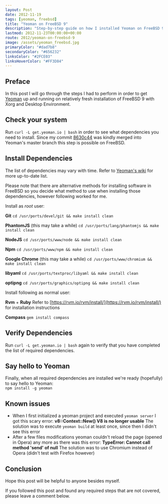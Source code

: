 ```yaml
---
layout: Post
date: 2012-11-19
tags: [yeoman, freebsd]
title: "Yeoman on FreeBSD 9"
description: "Step-by-step guide on how I installed Yeoman on FreeBSD 9"
lastmod: 2012-11-23T00:00:00+00:00
route: 2012/yeoman-on-freebsd-9
image: /assets/yeoman_freebsd.jpg
primaryColor: "#dad7b8"
secondaryColor: "#656232"
linksColor: "#2FCE03"
linksHoverColor: "#FF3D84"
---
```


Preface
-------

In this post I will go through the steps I had to perform in order to get
[Yeoman](http://yeoman.io) up and running on relatively fresh installation of
FreeBSD 9 with Xorg and Desktop Environment.

Check your system
-----------------

Run `curl -L get.yeoman.io | bash` in order to see what dependencies you need
to install. Since my commit
[8630c44](https://github.com/yeoman/yeoman/commit/8630c44fc9cd46155f9a620c9b2a2ec5c9ca81bd)
was kindly merged into Yeoman's master branch this step is possible on
FreeBSD.

Install Dependencies
--------------------

<div class="warning-box">

The list of dependencies may vary with time. Refer to
[Yeoman's wiki](https://github.com/yeoman/yeoman/wiki/Manual-Install) for more
up-to-date list.

</div>

Please note that there are alternative methods for installing software in
FreeBSD so you decide what method to use when installing those dependencies,
however following worked for me.

Install as *root* user:

**Git**
`cd /usr/ports/devel/git && make install clean`

**PhantomJS** (this may take a while)
`cd /usr/ports/lang/phantomjs && make install clean`

**NodeJS**
`cd /usr/ports/www/node && make install clean`

**Npm**
`cd /usr/ports/www/npm && make install clean`

**Google Chrome** (this may take a while)
`cd /usr/ports/www/chromium && make install clean`

**libyaml**
`cd /usr/ports/textproc/libyaml && make install clean`

**optipng**
`cd /usr/ports/graphics/optipng && make install clean`

Install following as normal user:

**Rvm** + **Ruby**
Refer to [https://rvm.io/rvm/install/](https://rvm.io/rvm/install/) for
installation instructions

**Compass**
`gem install compass`

Verify Dependencies
-------------------

Run `curl -L get.yeoman.io | bash` again to verify that you have completed
the list of required dependencies.

Say hello to Yeoman
-------------------

Finally, when all required dependencies are installed we're ready
(hopefully) to say hello to Yeoman:  
`npm install -g yeoman`

Known issues
------------

- When I first initialized a yeoman project and executed `yeoman server` I
got this scary error: **v8::Context::New() V8 is no longer usable**
The solution was to execute `yeoman build` at least once, since then I
didn't see this error
- After a few files modifications yeoman couldn't reload the page (opened in
  Opera) any more as there was this error: **TypeError: Cannot call method 'send'
  of null** The solution was to use Chromium instead of Opera (didn't test
  with Firefox however)

Conclusion
----------

Hope this post will be helpful to anyone besides myself.

If you followed this post and found any required steps that are
not covered, please leave a comment below.

